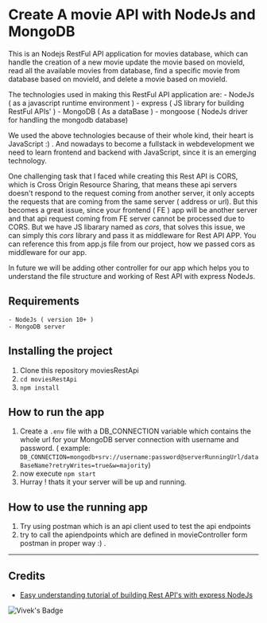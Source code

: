 # Create A movie API with NodeJs and MongoDB


This is an Nodejs RestFul API application for movies database, 
which can handle the creation of a new movie update the movie based on movieId,
read all the available movies from database, find a specific movie from database based on movieId,
and delete a movie based on movieId.

The technologies used in making this RestFul API application are:
    - NodeJs ( as a javascript runtime environment )
    - express ( JS library for building RestFul APIs' )
    - MongoDB ( As a dataBase )
    - mongoose ( NodeJs driver for handling the mongodb database)

We used the above technologies because of their whole kind, their heart is JavaScript :) . And nowadays to become a fullstack in webdevelopment we need to learn frontend and backend with JavaScript, since it is an emerging technology.

One challenging task that I faced while creating this Rest API is CORS, which is Cross Origin Resource Sharing, that means these api servers doesn't respond to the request coming from another server, it only accepts the requests that are coming from the same server ( address or url). But this becomes a great issue, since your frontend ( FE ) app will be another server and that api request coming from FE server cannot be processed due to CORS. But we have JS libarary named as *cors*, that solves this issue, we can simply this *cors* library and pass it as middleware for Rest API APP. You can reference this from app.js file from our project, how we passed cors as middleware for our app.

In future we will be adding other controller for our app which helps you to understand the file structure and working of Rest API with express NodeJs.


## Requirements
    - NodeJs ( version 10+ )
    - MongoDB server


## Installing the project

1. Clone this repository moviesRestApi
2. `cd moviesRestApi`
3. `npm install`


## How to run the app

1. Create a `.env` file with a DB_CONNECTION variable which contains the whole url for your MongoDB server connection with username and password. ( example: `DB_CONNECTION=mongodb+srv://username:password@serverRunningUrl/dataBaseName?retryWrites=true&w=majority`)
2. now execute `npm start`
3. Hurray ! thats it your server will be up and running.


## How to use the running app

1. Try using postman which is an api client used to test the api endpoints
2. try to call the apiendpoints which are defined in movieController form postman in proper way :) .

___

## Credits
-   [Easy understanding tutorial of building Rest API's with express NodeJs](https://youtu.be/vjf774RKrLc)

![Vivek's Badge](https://img.shields.io/badge/VivekTej-FollowMe-blue)



